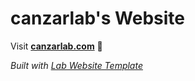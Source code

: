 
# canzarlab's Website

Visit **[canzarlab.com](https://canzarlab.com)** 🚀

_Built with [Lab Website Template](https://greene-lab.gitbook.io/lab-website-template-docs)_

